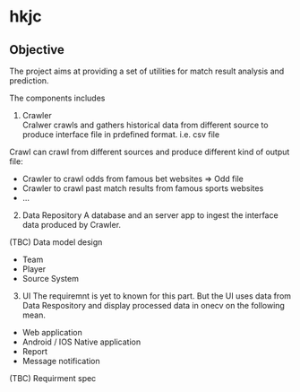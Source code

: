 # hkjc
## Objective
The project aims at providing a set of utilities for match result analysis and prediction.

The components includes
1. Crawler  
Cralwer crawls and gathers historical data from different source to produce interface file in prdefined format. i.e. csv file

Crawl can crawl from different sources and produce different kind of output file:
- Crawler to crawl odds from famous bet websites => Odd file
- Crawler to crawl past match results from famous sports websites
- ... 

2. Data Repository
A database and an server app to ingest the interface data produced by Crawler. 

(TBC) Data model design
- Team
- Player
- Source System

3. UI
The requiremnt is yet to known for this part. But the UI uses data from Data Respository and display processed data in onecv on the following mean.

- Web application
- Android / IOS Native application 
- Report
- Message notification 

(TBC) Requirment spec